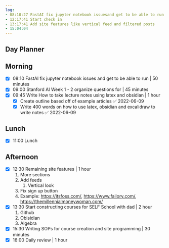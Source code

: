 ```yaml
---
log:
- 08:10:27 FastAI fix jupyter notebook issuesand get to be able to run
- 12:17:41 Start check in
- 13:17:41 Add site features like vertical feed and filtered posts
- 15:04:04 
---
```


## Day Planner

## Morning
- [x] 08:10 FastAI fix jupyter notebook issues and get to be able to run | 50 minutes
- [x] 09:00 Stanford AI Week 1 - 2 organize questions for | 45 minutes
- [x] 09:45 Write How to take lecture notes using latex and obsidian | 1 hour
	- [x] Create outline based off of example articles ✅ 2022-06-09
	- [x] Write 400 words on how to use latex, obsidian and excalidraw to write notes ✅ 2022-06-09

## Lunch
- [x] 11:00 Lunch

## Afternoon
- [x] 12:30 Remaining site features | 1 hour
	1. More sections
	2. Add feeds
		1. Vertical look
	3. Fix sign up button
	4. Example: https://itsfoss.com/, https://www.failory.com/, https://themillennialmoneywoman.com/
- [x] 13:30 Start constructing courses for SELF School with dad | 2 hour
	1. Github
	2. Obisidian
	3. Algebra
- [x] 15:30 Writing SOPs for course creation and site programming | 30 minutes
- [x] 16:00 Daily review | 1 hour